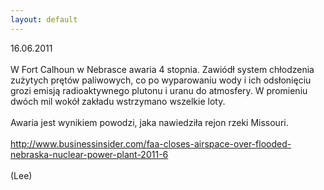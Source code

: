 ```yaml
---
layout: default
---
```


<!--77-->
<div>16.06.2011</div><div><br></div>W Fort Calhoun w Nebrasce awaria 4 stopnia. Zawiódł system chłodzenia zużytych prętów paliwowych, co po wyparowaniu wody i ich odsłonięciu grozi emisją radioaktywnego plutonu i uranu do atmosfery. W promieniu dwóch mil wokół zakładu wstrzymano wszelkie loty.<div><br></div><div>Awaria jest wynikiem powodzi, jaka nawiedziła rejon rzeki Missouri.</div><div><br></div><div><a href="http://www.businessinsider.com/faa-closes-airspace-over-flooded-nebraska-nuclear-power-plant-2011-6" title="Nebraska Power Plant" target="">http://www.businessinsider.com/faa-closes-airspace-over-flooded-nebraska-nuclear-power-plant-2011-6</a><br></div><div><br></div><div>(Lee)</div><div><br></div><div><br></div><div><br></div>